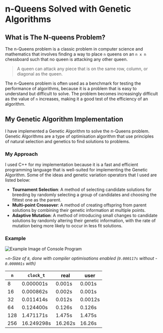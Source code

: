 # n-Queens Solved with Genetic Algorithms
## What is The N-queens Problem?
The n-Queens problem is a classic problem in computer science and mathematics that involves finding a way to place `n` queens on an `n x n` chessboard such that no queen is attacking any other queen.

>  A queen can attack any piece that is on the same row, column, or diagonal as the queen.

The n-Queens problem is often used as a benchmark for testing the performance of algorithms, because it is a problem that is easy to understand but difficult to solve. The problem becomes increasingly difficult as the value of `n` increases, making it a good test of the efficiency of an algorithm.

## My Genetic Algorithm Implementation
I have implemented a Genetic Algorithm to solve the n-Queens problem. Genetic Algorithms are a type of optimisation algorithm that use principles of natural selection and genetics to find solutions to problems.

### My Approach
I used C++ for my implementation because it is a fast and efficient programming language that is well-suited for implementing the Genetic Algorithm. Some of the ideas and genetic variation operators that I used are listed below:
 - **Tournament Selection**: A method of selecting candidate solutions for breeding by randomly selecting a group of candidates and choosing the fittest one as the parent.
 - **Multi-point Crossover**: A method of creating offspring from parent solutions by combining their genetic
   information at multiple points.
 - **Adaptive Mutation**: A method of introducing small changes to candidate solutions by randomly altering
   their genetic information, with the rate of mutation being more
   likely to occur in less fit solutions.

### Example
![Example Image of Console Program](https://github.com/jackkimmins/NQueens/raw/master/Example.png)

~*n-Size of `8`, done with compiler optimisations enabled (`0.000117s` without - `0.000001s` with)*


| `n` | `clock_t` | real | user |
|--|--|--|--|
| 8 | 0.000001s | 0.001s | 0.001s |
| 16 | 0.000862s | 0.002s | 0.001s |
| 32 | 0.011414s | 0.012s | 0.0012s |
| 64 | 0.124400s | 0.126s | 0.126s |
| 128 | 1.471171s | 1.475s | 1.475s |
| 256 | 16.249298s | 16.262s | 16.26s |
